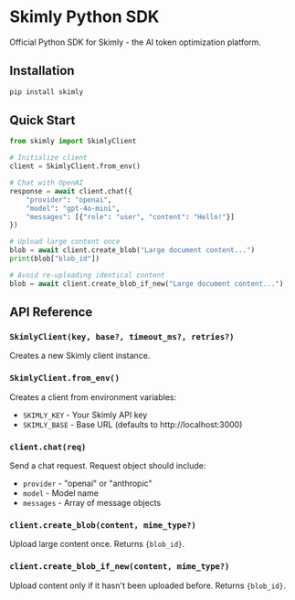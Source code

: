 # Skimly Python SDK

Official Python SDK for Skimly - the AI token optimization platform.

## Installation

```bash
pip install skimly
```

## Quick Start

```python
from skimly import SkimlyClient

# Initialize client
client = SkimlyClient.from_env()

# Chat with OpenAI
response = await client.chat({
    "provider": "openai",
    "model": "gpt-4o-mini",
    "messages": [{"role": "user", "content": "Hello!"}]
})

# Upload large content once
blob = await client.create_blob("Large document content...")
print(blob["blob_id"])

# Avoid re-uploading identical content
blob = await client.create_blob_if_new("Large document content...")
```

## API Reference

### `SkimlyClient(key, base?, timeout_ms?, retries?)`

Creates a new Skimly client instance.

### `SkimlyClient.from_env()`

Creates a client from environment variables:
- `SKIMLY_KEY` - Your Skimly API key
- `SKIMLY_BASE` - Base URL (defaults to http://localhost:3000)

### `client.chat(req)`

Send a chat request. Request object should include:
- `provider` - "openai" or "anthropic"
- `model` - Model name
- `messages` - Array of message objects

### `client.create_blob(content, mime_type?)`

Upload large content once. Returns `{blob_id}`.

### `client.create_blob_if_new(content, mime_type?)`

Upload content only if it hasn't been uploaded before. Returns `{blob_id}`.
